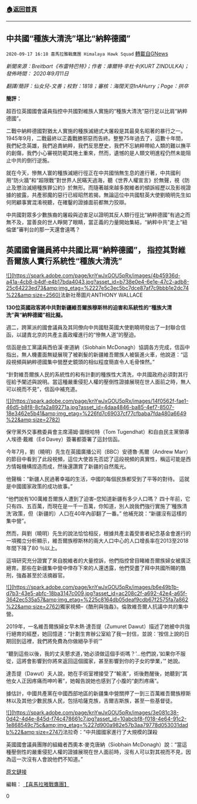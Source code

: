 ###  [:house:返回首頁](https://github.com/ourhimalayas/txt)
---

## 中共國“種族大清洗”堪比“納粹德國”
`2020-09-17 16:18 喜馬拉雅戰鷹團 Himalaya Hawk Squad` [轉載自GNews](https://gnews.org/zh-hant/364500/)

*新聞來源：Breitbart《布雷特巴特》；作者：庫爾特·辛杜卡(KURT ZINDULKA)；發佈時間： 2020年9月11日*

*翻譯/簡評：仙女兒-文善；校對：1818；審核：海闊天空InAHurry；Page：拱卒*

**簡評：**

超百位英國國會議員指控中共國對維族人實施的“種族大清洗”惡行足以比肩“納粹德國”。

二戰中納粹德國對猶太人實施的種族滅絕式大屠殺是其最臭名昭著的暴行之一。 1945年9月，二戰最終以正義戰勝邪惡而告終。整整75年過去了，這數十年間，我們紀念英雄，我們追責納粹，我們反思歷史，我們不忘納粹帶給人類的難以撫平的創傷，我們小心審視防範其捲土重來，然而，遺憾的是人類文明進程仍然未能阻止中共的倒行逆施。

就在今天，慘無人寰的種族滅絕行徑正在中共國悄無生息的進行著，中共國利用“防火牆”和“超限戰”對世界人民瞞天過海，聽《世界人權宣言》於無聲，視《防止及懲治滅絕種族罪公約》於無形。而隨著越來越多脫維者的傾訴經歷以及影視證據的披露，共產邪魔的惡行已經昭然若揭，無論這位中共國駐英大使劉曉明先生如何罔顧事實混淆視聽，在確鑿的證據面前都無力狡辯。

中共國對眾多少數族裔的屠殺與迫害足以證明其反人類行徑比“納粹德國”有過之而無不及，當善良的世人睜開了眼睛，當正義的力量開始集結，“納粹中共”走上“紐倫堡”審判台的那一天還會遠嗎？

## **英國國會議員將中共國比肩“納粹德國”， 指控其對維吾爾族人實行系統性“種族大清洗”**

[!\[\](https://spark.adobe.com/page/knYwJxGOU5pRx/images/4b45936d-a41a-4cb8-b4df-e4b17bda4043.jpg?asset_id=b738e0e4-6e1e-47c2-adb8-25c64223ed73&amp;img_etag=%2227e5c3ec5bc7dce87af7c9bbb1e2dc74%22&amp;size=2560)](https://spark.adobe.com/page/knYwJxGOU5pRx/images/4b45936d-a41a-4cb8-b4df-e4b17bda4043.jpg?asset_id=b738e0e4-6e1e-47c2-adb8-25c64223ed73&amp;img_etag=%2227e5c3ec5bc7dce87af7c9bbb1e2dc74%22&amp;size=1024)法新社蒂圖片ANTHONY WALLACE

**130位英國政客將中共對新疆維吾爾族穆斯林的迫害和系統性的“種族大清洗”與“納粹德國”相比擬。**

週二，跨黨派的國會議員及其同僚向中共國駐英國大使劉曉明發出了一封聯合信函，以譴責北京的共產主義政權進行的“慘無人道”的壓迫。

信函是由工黨議員西伯漢·麥道納（Siobhain McDonagh）協調各方完成，信函中指出，無人機畫面無疑展現了被剃髮的新疆維吾爾族人被裝進火車，他說道：“這段視頻與納粹德國集中營歷史鏡頭的相似程度簡直令人毛骨悚然。”

“針對維吾爾族人民的系統性的和有計劃的種族性大清洗，中共國政府必須對其行徑給予闡述與說明。當這種嚴重侵犯人權的壓倒性證據展現在世人面前之時，無人可以視而不見”，信函中補充道。

[!\[\](https://spark.adobe.com/page/knYwJxGOU5pRx/images/14f0562f-fae1-46d5-b8f8-8cfa2a89271a.jpg?asset_id=4daa4846-ba85-4ef7-8507-18e3462e5b41&amp;img_etag=%226fd7c69037cf77cfbaba7fda480a6649%22&amp;size=2782)](https://spark.adobe.com/page/knYwJxGOU5pRx/images/14f0562f-fae1-46d5-b8f8-8cfa2a89271a.jpg?asset_id=4daa4846-ba85-4ef7-8507-18e3462e5b41&amp;img_etag=%226fd7c69037cf77cfbaba7fda480a6649%22&amp;size=1024)

保守黨外交事務委員會主席湯姆·圖根哈特（Tom Tugendhat）和自由民主黨領導人埃德·戴維（Ed Davey）簽署都簽署了這封信函。

今年7月，劉（曉明）先生在英國廣播公司（BBC）安德魯·馬爾（Andrew Marr）的節目中看到了此段視頻，這位大使首先否認了這段視頻的真實性，稱這可能是西方情報機構捏造而成，然後還讚賞了新疆的自然風光。

他聲稱：“新疆人民過著幸福的生活，中國的每個民族都受到了平等的對待。 這就是中國國家政策的成功故事。”

“他們說有100萬維吾爾族人遭到了迫害–您知道新疆有多少人口嗎？ 四十年前，它只有四、五百萬，而現在是一千一百萬，你知道，別人說我們強行實施了’種族清洗’政策，但（新疆的）人口在40年內卻翻了一番。” 他補充說：“新疆沒有這樣的集中營”。

然而，與劉（曉明）先生的說法恰恰相反，根據共產主義受害者紀念基金會進行的一項獨立分析顯示，維吾爾族穆斯林的兩大人口中心的人口增長率在2013至2018年間下降了80 ％以上。

這項研究充分證實了來自脫維者的大量控訴，他們指控曾目睹維吾爾族婦女被廣泛絕育。那些在新疆集中營中倖存下來的人還透露，他們受盡了拜中共國所賜的酷刑，強姦甚至於活摘器官。

[!\[\](https://spark.adobe.com/page/knYwJxGOU5pRx/images/b6e49b1b-d7b3-43e5-abfc-18ba3147c009.jpg?asset_id=ac208c2f-a692-42e4-a65f-3642ec535a57&amp;img_etag=%225c8164db05deaf9cdb67f2575fa7a862%22&amp;size=2762)](https://spark.adobe.com/page/knYwJxGOU5pRx/images/b6e49b1b-d7b3-43e5-abfc-18ba3147c009.jpg?asset_id=ac208c2f-a692-42e4-a65f-3642ec535a57&amp;img_etag=%225c8164db05deaf9cdb67f2575fa7a862%22&amp;size=1024)獨家視頻–《酷刑與強姦》。倫敦維吾爾人抗議中共的集中營。

2019年，一名維吾爾族婦女早木熱·達吾提（Zumuret Dawut）描述了她被中共強行絕育的經歷，她回憶道：“計劃生育辦公室給了我一封信，並說：’按信上說的日期回到這裡，我們將免費為你做絕孕手術’”

“聽到這些以後，我的丈夫懇求道，’她必須做這個手術嗎？’…他們說，’如果你不服從，這將會影響到你將來返回這個國家，甚至影響到你的子女的學業，’” 她說。

達吾提（Dawut）夫人說，她在手術室裡接受了“輸液”，術後甦醒後，她聽到“其他女人正因疼痛而呻吟著”，她報告說她也感到了小腹的“劇烈疼痛”。

據估計，中國共產黨在中國西部地區的新疆集中營關押了一到三百萬維吾爾族穆斯林以及其他少數民族人民，包括哈薩克族，吉爾吉斯族，甚至一些基督徒。

[!\[\](https://spark.adobe.com/page/knYwJxGOU5pRx/images/3e081c38-0d42-4d4e-845d-f74c478661c7.jpg?asset_id=10abcbf8-f018-4e64-91c2-1e868549c75c&amp;img_etag=%227d900a982e57b3aa79778d053031dadb%22&amp;size=2747)](https://spark.adobe.com/page/knYwJxGOU5pRx/images/3e081c38-0d42-4d4e-845d-f74c478661c7.jpg?asset_id=10abcbf8-f018-4e64-91c2-1e868549c75c&amp;img_etag=%227d900a982e57b3aa79778d053031dadb%22&amp;size=1024)法拉奇：”中共國國家進行了大規模的謀殺

英國國會議員團隊的組織者西奧本·麥克唐納（Siobhain McDonagh）說：“當這種壓倒性的嚴重侵犯人權的證據展現在世人面前時，沒有人可以對其視而不見，因為這一次沒有人會說他們不知道。”

[原文鏈接](https://www.breitbart.com/europe/2020/09/11/china-like-nazi-germany-british-mps-allege-systematic-ethnic-cleansing-uyghurs/)

編輯： [【喜馬拉雅戰鷹團】](https://spark.adobe.com/page/knYwJxGOU5pRx/)

0
